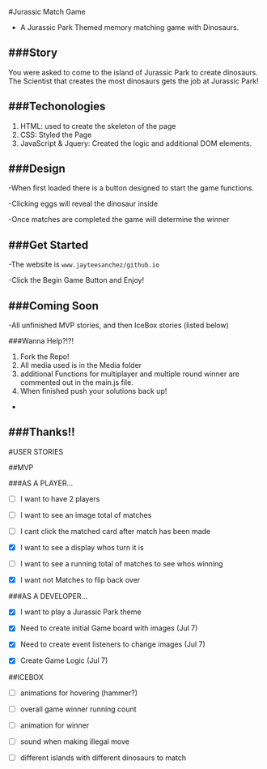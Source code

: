#Jurassic Match Game

- A Jurassic Park Themed memory matching game with Dinosaurs.

###Story
-
You were asked to come to the island of Jurassic Park to create dinosaurs. The Scientist that creates the most dinosaurs gets the job at Jurassic Park!

###Techonologies
-
1. HTML: used to create the skeleton of the page
2. CSS: Styled the Page
3. JavaScript & Jquery: Created the logic and additional DOM elements.

###Design
-
-When first loaded there is a button designed to start the game functions. 

-Clicking eggs will reveal the dinosaur inside

-Once matches are completed the game will determine the winner

###Get Started
-
-The website is `www.jayteesanchez/github.io`

-Click the Begin Game Button and Enjoy!

###Coming Soon
-
-All unfinished MVP stories, and then IceBox stories (listed below)

###Wanna Help?!?!
1. Fork the Repo!
2. All media used is in the Media folder
3. additional Functions for multiplayer and multiple round winner are commented out in the main.js file. 
4. When finished push your solutions back up!

-
###Thanks!!
-










#USER STORIES

##MVP

###AS A PLAYER...
- [ ] I want to have 2 players

- [ ] I want to see an image total of matches

- [ ] I cant click the matched card after match has been made

- [X] I want to see a display whos turn it is

- [ ] I want to see a running total of matches to see whos winning
- [X] I want not Matches to flip back over

###AS A DEVELOPER...

- [X] I want to play a Jurassic Park theme
- [X] Need to create initial Game board with images 	(Jul 7)
- [X] Need to create event listeners to change images 	(Jul 7)
- [X] Create Game Logic (Jul 7)


##ICEBOX


- [ ] animations for hovering (hammer?)

- [ ] overall game winner running count

- [ ] animation for winner

- [ ] sound when making illegal move

- [ ] different islands with different dinosaurs to match


